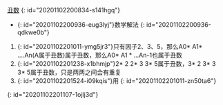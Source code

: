 [丑数](https://leetcode-cn.com/problems/chou-shu-lcof/)
{: id="20201102200834-s141hgq"}

* {: id="20201102200936-eug3lyj"}数学解法
{: id="20201102200936-qdkwe0b"}

1. {: id="20201102201011-ymg5jr3"}只有因子2、3、5，那么A0* A1* ....An(A属于丑数)属于丑数，那么A0* A1 * ...An-1也属于丑数
2. {: id="20201102201238-x1bhmjp"}2* 2 2* 3 3* 5属于丑数，3* 2 3* 3 3* 5属于丑数，只是两两之间会有重复
3. {: id="20201102201524-i09kqis"}用
{: id="20201102201011-zn50ta6"}

 
{: id="20201102201107-1ojlj3d"}
